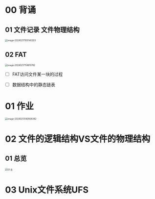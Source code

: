 # 00 背诵



## 01 文件记录 文件物理结构

<img src="https://cvp.oss-cn-shanghai.aliyuncs.com/picgo/202402171051525.png" alt="image-20240217105140303" style="zoom:50%;" />

## 02 FAT 

<img src="https://cvp.oss-cn-shanghai.aliyuncs.com/picgo/202402171146951.png" alt="image-20240217114610782" style="zoom:50%;" />

- [ ] FAT访问文件某一块的过程
- [ ] 数据结构中的静态链表



# 01 作业

<img src="https://cvp.oss-cn-shanghai.aliyuncs.com/picgo/202402131409451.png" alt="image-20240213140926382" style="zoom:50%;" />



# 02 文件的逻辑结构VS文件的物理结构



## 01 总览



<img src="https://cvp.oss-cn-shanghai.aliyuncs.com/picgo/202402170931779.png" alt="01 总" style="zoom:50%;" />



# 03 Unix文件系统UFS
